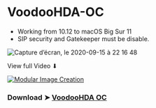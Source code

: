 # VoodooHDA-OC
- Working from 10.12 to macOS Big Sur 11
- SIP security and Gatekeeper must be disable.

![Capture d’écran, le 2020-09-15 à 22 16 48](https://user-images.githubusercontent.com/6248794/93284775-5a008400-f7a1-11ea-941d-10e53cf73a17.png)


View full Video ⬇︎

[![Modular Image Creation](https://i.ibb.co/K5bFrB5/VIDEO.png)]()


### Download  ➤ [VoodooHDA OC](https://github.com/chris1111/VoodooHDA-OC/releases/tag/V1)


